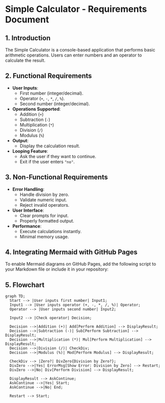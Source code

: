 # Simple Calculator - Requirements Document

## 1. Introduction
The Simple Calculator is a console-based application that performs basic arithmetic operations. Users can enter numbers and an operator to calculate the result.

## 2. Functional Requirements
- **User Inputs**:
  - First number (integer/decimal).
  - Operator (`+`, `-`, `*`, `/`, `%`).
  - Second number (integer/decimal).
- **Operations Supported**:
  - Addition (`+`)
  - Subtraction (`-`)
  - Multiplication (`*`)
  - Division (`/`)
  - Modulus (`%`)
- **Output**:
  - Display the calculation result.
- **Looping Feature**:
  - Ask the user if they want to continue.
  - Exit if the user enters `"no"`.

## 3. Non-Functional Requirements
- **Error Handling**:
  - Handle division by zero.
  - Validate numeric input.
  - Reject invalid operators.
- **User Interface**:
  - Clear prompts for input.
  - Properly formatted output.
- **Performance**:
  - Execute calculations instantly.
  - Minimal memory usage.

## 4. Integrating Mermaid with GitHub Pages
To enable Mermaid diagrams on GitHub Pages, add the following script to your Markdown file or include it in your repository:


## 5. Flowchart
```mermaid
graph TD;
  Start --> |User inputs first number| Input1;
  Input1 --> |User inputs operator (+, -, *, /, %)| Operator;
  Operator --> |User inputs second number| Input2;
  
  Input2 --> |Check operator| Decision;
  
  Decision -->|Addition (+)| Add[Perform Addition] --> DisplayResult;
  Decision -->|Subtraction (-)| Sub[Perform Subtraction] --> DisplayResult;
  Decision -->|Multiplication (*)| Mul[Perform Multiplication] --> DisplayResult;
  Decision -->|Division (/)| CheckDiv;
  Decision -->|Modulus (%)| Mod[Perform Modulus] --> DisplayResult;
  
  CheckDiv --> |Zero?| DivZero{Division by Zero?};
  DivZero -->|Yes| ErrorMsg[Show Error: Division by Zero] --> Restart;
  DivZero -->|No| Div[Perform Division] --> DisplayResult;

  DisplayResult --> AskContinue;
  AskContinue -->|Yes| Start;
  AskContinue -->|No| End;
  
  Restart --> Start;
```
